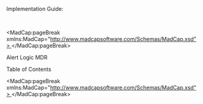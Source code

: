 <p class="p_1">Implementation Guide:</p>

<p class="p_2"> </p>

<MadCap:pageBreak xmlns:MadCap="http://www.madcapsoftware.com/Schemas/MadCap.xsd"> </MadCap:pageBreak><p class="p_3">
  <span class="span_1">Alert Logic MDR </span>
</p>

<p class="TOCHeading">Table of Contents</p>

<MadCap:pageBreak xmlns:MadCap="http://www.madcapsoftware.com/Schemas/MadCap.xsd"> </MadCap:pageBreak>
